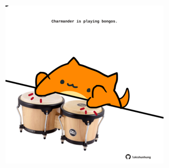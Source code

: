 <!-- built at 22/06/2021, 21:01:45 UTC -->
<p align="center">
  <img width="500" height="500" src="./ReadmeImage.svg">
</p>
